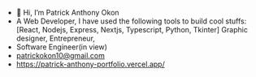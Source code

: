 - 👋 Hi, I’m Patrick Anthony Okon
- A Web Developer,
I have used the following tools to build cool stuffs:
[React, Nodejs, Express, Nextjs, Typescript, Python, Tkinter]
Graphic designer, Entrepreneur,
- Software Engineer(in view)
- patrickokon10@gmail.com
- https://patrick-anthony-portfolio.vercel.app/

<!---
okonpatrick/okonpatrick is a ✨ special ✨ repository because its `README.md` (this file) appears on your GitHub profile.
You can click the Preview link to take a look at your changes.
--->
